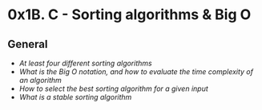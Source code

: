# 0x1B. C - Sorting algorithms & Big O
## General

- _At least four different sorting algorithms_
- _What is the Big O notation, and how to evaluate the time complexity of an algorithm_
- _How to select the best sorting algorithm for a given input_
- _What is a stable sorting algorithm_
